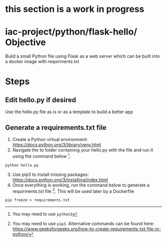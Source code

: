 
# this section is a work in progress
# iac-project/python/flask-hello/ Objective

Build a small Python file using Flask as a web server which can be built into a docker image with requirments.txt

# Steps
## Edit hello.py if desired
Use the hello.py file as is or as a template to build a better app

## Generate a requirements.txt file
1. Create a Python virtual environment: https://docs.python.org/3/library/venv.html
1. Navigate the to folder containing your hello.py with the file and run it using the command below [^1].
```
python hello.py
```
3. Use pip3 to install missing packages: https://docs.python.org/3/installing/index.html
3. Once everything is working, run the command below to generate a requirments.txt file [^2]. This will be used later by a Dockerfile
```
pip freeze > requirements.txt
```
[^1]: You may need to use `python3`
[^2]: You may need to use `pip3`. Alternative commands can be found here: https://www.geeksforgeeks.org/how-to-create-requirements-txt-file-in-python/
